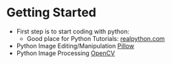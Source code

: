 Getting Started
===============

- First step is to start coding with python:
  - Good place for Python Tutorials: [realpython.com](https://realpython.com/switching-to-python/)
- Python Image Editing/Manipulation [Pillow](https://pillow.readthedocs.io/en/stable/)
- Python Image Processing [OpenCV](https://opencv-python-tutroals.readthedocs.io/en/latest/py_tutorials/py_tutorials.html)